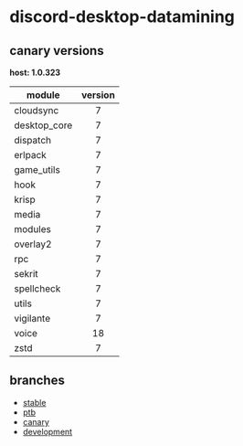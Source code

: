 # discord-desktop-datamining

## canary versions

**host: 1.0.323**

| module | version |
| ------ | :-----: |
| cloudsync | 7 |
| desktop_core | 7 |
| dispatch | 7 |
| erlpack | 7 |
| game_utils | 7 |
| hook | 7 |
| krisp | 7 |
| media | 7 |
| modules | 7 |
| overlay2 | 7 |
| rpc | 7 |
| sekrit | 7 |
| spellcheck | 7 |
| utils | 7 |
| vigilante | 7 |
| voice | 18 |
| zstd | 7 |

## branches

- [stable](https://github.com/OpenAsar/discord-desktop-datamining/tree/stable)
- [ptb](https://github.com/OpenAsar/discord-desktop-datamining/tree/ptb)
- [canary](https://github.com/OpenAsar/discord-desktop-datamining/tree/canary)
- [development](https://github.com/OpenAsar/discord-desktop-datamining/tree/development)
